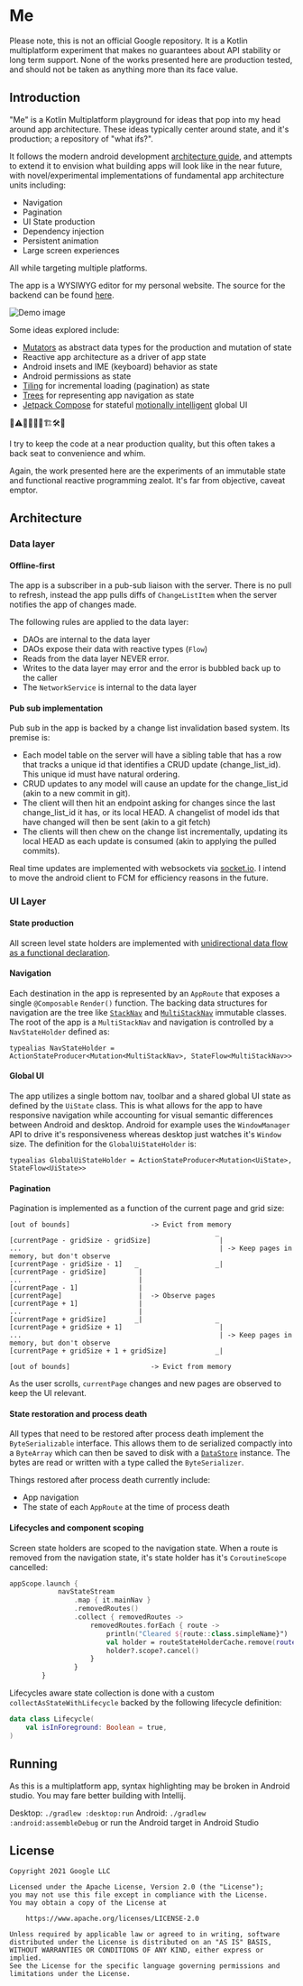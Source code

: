 # Me

Please note, this is not an official Google repository. It is a Kotlin multiplatform experiment
that makes no guarantees about API stability or long term support. None of the works presented here
are production tested, and should not be taken as anything more than its face value.

## Introduction

"Me" is a Kotlin Multiplatform playground for ideas that pop into my head around app architecture.
These ideas typically center around state, and it's production; a repository of "what ifs?".

It follows the modern android development [architecture guide](https://developer.android.com/topic/architecture), and
attempts to extend it to envision what building apps will look like in the near future,
with novel/experimental implementations of fundamental app architecture units including:

* Navigation
* Pagination
* UI State production
* Dependency injection
* Persistent animation
* Large screen experiences

All while targeting multiple platforms.

The app is a WYSIWYG editor for my personal website. The source for the backend can be
found [here](https://github.com/tunjid/tunji-web-deux).

![Demo image](https://github.com/tunjid/me/blob/main/misc/demo.gif)

Some ideas explored include:

* [Mutators](https://github.com/tunjid/Mutator) as abstract data types for the production and mutation of state
* Reactive app architecture as a driver of app state
* Android insets and IME (keyboard) behavior as state
* Android permissions as state
* [Tiling](https://github.com/tunjid/Tiler) for incremental loading (pagination) as state
* [Trees](https://github.com/tunjid/treeNav) for representing app navigation as state
* [Jetpack Compose](https://developer.android.com/jetpack/compose?gclid=CjwKCAiA4KaRBhBdEiwAZi1zzpXxpbbQ5-qXVpv8RHzJKKCDY_Yv7AXMLpeRHaMCK-SNVI9i4jvJ4RoC_VQQAvD_BwE&gclsrc=aw.ds)
  for
  stateful [motionally intelligent](https://medium.com/androiddevelopers/motional-intelligence-build-smarter-animations-821af4d5f8c0)
  global UI

🚨⚠️🚧👷🏿‍♂️🏗️🛠️🚨

I try to keep the code at a near production quality, but this often takes a back seat to
convenience and whim.

Again, the work presented here are the experiments of an immutable state and functional reactive programming zealot.
It's far from objective, caveat emptor.

## Architecture

### Data layer

#### Offline-first

The app is a subscriber in a pub-sub liaison with the server. There is no pull to refresh, instead the app pulls diffs
of `ChangeListItem` when the server notifies the app of changes made.

The following rules are applied to the data layer:

* DAOs are internal to the data layer
* DAOs expose their data with reactive types (`Flow`)
* Reads from the data layer NEVER error.
* Writes to the data layer may error and the error is bubbled back up to the caller
* The `NetworkService` is internal to the data layer

#### Pub sub implementation

Pub sub in the app is backed by a change list invalidation based system. Its premise is:

* Each model table on the server will have a sibling table that has a row that tracks a unique id that identifies a CRUD
  update (change_list_id). This unique id must have natural ordering.
* CRUD updates to any model will cause an update for the change_list_id (akin to a new commit in git).
* The client will then hit an endpoint asking for changes since the last change_list_id it has, or its local HEAD. A
  changelist of model ids that have changed will then be sent (akin to a git fetch)
* The clients will then chew on the change list incrementally, updating its local HEAD as each update is consumed (akin
  to applying the pulled commits).

Real time updates are implemented with websockets via [socket.io](https://socket.io/). I intend to move the android
client to FCM for efficiency reasons in the future.


### UI Layer

#### State production

All screen level state holders are implemented with [unidirectional data flow as a functional declaration](https://www.tunjid.com/articles/unidirectional-data-flow-as-a-functional-declaration-6230b74f5d785a7ebc8c2a43).

#### Navigation

Each destination in the app is represented by an `AppRoute` that exposes a single `@Composable`
`Render()` function. The backing data structures for navigation are the tree like [`StackNav`](https://github.com/tunjid/treeNav/blob/develop/treenav/src/commonMain/kotlin/com/tunjid/treenav/StackNav.kt) and
[`MultiStackNav`](https://github.com/tunjid/treeNav/blob/develop/treenav/src/commonMain/kotlin/com/tunjid/treenav/MultiStackNav.kt)
immutable classes. The root of the app is a `MultiStackNav` and navigation is
controlled by a `NavStateHolder` defined as:

```
typealias NavStateHolder = ActionStateProducer<Mutation<MultiStackNav>, StateFlow<MultiStackNav>>
```

#### Global UI

The app utilizes a single bottom nav, toolbar and a shared global UI state as defined by the
`UiState` class. This is what allows for the app to have responsive navigation while accounting
for visual semantic differences between Android and desktop. Android for example uses the
`WindowManager` API to drive it's responsiveness whereas desktop just watches it's `Window` size.
The definition for the `GlobalUiStateHolder` is:

```
typealias GlobalUiStateHolder = ActionStateProducer<Mutation<UiState>, StateFlow<UiState>>
```

#### Pagination

Pagination is implemented as a function of the current page and grid size:

```
[out of bounds]                    -> Evict from memory
                                                   _
[currentPage - gridSize - gridSize]                 |
...                                                 | -> Keep pages in memory, but don't observe
[currentPage - gridSize - 1]   _                   _|                        
[currentPage - gridSize]        |
...                             |
[currentPage - 1]               |
[currentPage]                   |  -> Observe pages     
[currentPage + 1]               |
...                             |
[currentPage + gridSize]       _|                  _
[currentPage + gridSize + 1]                        |
...                                                 | -> Keep pages in memory, but don't observe
[currentPage + gridSize + 1 + gridSize]            _|

[out of bounds]                    -> Evict from memory
```

As the user scrolls, `currentPage` changes and new pages are observed to keep the UI relevant.

#### State restoration and process death

All types that need to be restored after process death implement the `ByteSerializable` interface.
This allows them to de serialized compactly into a `ByteArray` which can then be saved to disk with a
[`DataStore`](https://developer.android.com/topic/libraries/architecture/datastore?gclid=CjwKCAjwtp2bBhAGEiwAOZZTuOs3XNmaNxY65HGo2wnRPqvKt1c18A1dhe4sETq_A3Iyx8DDv6uA1xoCv9kQAvD_BwE&gclsrc=aw.ds)
instance. The bytes are read or written with a type called the `ByteSerializer`.

Things restored after process death currently include:

* App navigation
* The state of each `AppRoute` at the time of process death

#### Lifecycles and component scoping

Screen state holders are scoped to the navigation state. When a route is removed from the navigation state, it's
state holder has it's `CoroutineScope` cancelled:

```kotlin
appScope.launch {
            navStateStream
                .map { it.mainNav }
                .removedRoutes()
                .collect { removedRoutes ->
                    removedRoutes.forEach { route ->
                        println("Cleared ${route::class.simpleName}")
                        val holder = routeStateHolderCache.remove(route)
                        holder?.scope?.cancel()
                    }
                }
        }
```

Lifecycles aware state collection is done with a custom `collectAsStateWithLifecycle` backed by the following lifecycle
definition:

```kotlin
data class Lifecycle(
    val isInForeground: Boolean = true,
)
```

## Running

As this is a multiplatform app, syntax highlighting may be broken in Android studio. You may fare
better building with Intellij.

Desktop: `./gradlew :desktop:run`
Android: `./gradlew :android:assembleDebug` or run the Android target in Android Studio

## License

    Copyright 2021 Google LLC

    Licensed under the Apache License, Version 2.0 (the "License");
    you may not use this file except in compliance with the License.
    You may obtain a copy of the License at

        https://www.apache.org/licenses/LICENSE-2.0

    Unless required by applicable law or agreed to in writing, software
    distributed under the License is distributed on an "AS IS" BASIS,
    WITHOUT WARRANTIES OR CONDITIONS OF ANY KIND, either express or implied.
    See the License for the specific language governing permissions and
    limitations under the License.
